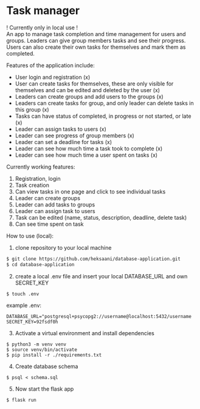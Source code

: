 # Task manager 
! Currently only in local use ! \
An app to manage task completion and time management for users and groups. Leaders can give group members tasks and see their progress. Users can also create their own tasks for themselves and mark them as completed. 

Features of the application include: 
- User login and registration (x)
- User can create tasks for themselves, these are only visible for themselves and can be edited and deleted by the user (x)
- Leaders can create groups and add users to the groups (x)
- Leaders can create tasks for group, and only leader can delete tasks in this group (x)
- Tasks can have status of completed, in progress or not started, or late (x)
- Leader can assign tasks to users (x)
- Leader can see progress of group members (x)
- Leader can set a deadline for tasks (x)
- Leader can see how much time a task took to complete (x)
- Leader can see how much time a user spent on tasks (x)

Currently working features:
1. Registration, login
2. Task creation
3. Can view tasks in one page and click to see individual tasks
5. Leader can create groups
6. Leader can add tasks to groups
7. Leader can assign task to users
8. Task can be edited (name, status, description, deadline, delete task)
9. Can see time spent on task 

How to use (local): 
1. clone repository to your local machine
```bash
$ git clone https://github.com/heksaani/database-application.git
$ cd database-application
```
2. create a local .env file and insert your local DATABASE_URL and own SECRET_KEY 
```
$ touch .env
```
example .env:
```
DATABASE_URL="postgresql+psycopg2://username@localhost:5432/username
SECRET_KEY=92fsdf0h
````
3. Activate a virtual environment and install dependencies
```
$ python3 -m venv venv
$ source venv/bin/activate
$ pip install -r ./requirements.txt
```
4. Create database schema
```
$ psql < schema.sql
```
5. Now start the flask app
```
$ flask run 
``` 

